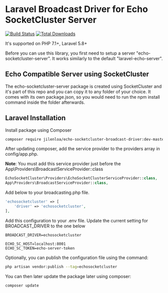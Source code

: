 Laravel Broadcast Driver for Echo SocketCluster Server
=======================

[![Build Status](https://img.shields.io/travis/jilenloa/echo-socketcluster-broadcast-driver.svg?style=flat-square)](https://travis-ci.org/jilenloa/echo-socketcluster-broadcast-driver)
[![Total Downloads](https://img.shields.io/packagist/dt/jilenloa/echo-socketcluster-broadcast-driver.svg?style=flat-square)](https://packagist.org/packages/jilenloa/echo-socketcluster-broadcast-driver)

It's supported on PHP 7.1+, Laravel 5.8+

Before you can use this library, you first need to setup a server "echo-socketcluster-server". It works similarly to the default "laravel-echo-server".

Echo Compatible Server using SocketCluster
---------
The echo-socketcluster-server package is created using SocketCluster and it's part of this repo and you can copy it to any folder of your choice. It comes with its own package.json, so you would need to run the npm install command inside the folder afterwards.

Laravel Installation
----
Install package using Composer
```bash
composer require jilenloa/echo-socketcluster-broadcast-driver:dev-master
```

After updating composer, add the service provider to the providers array in config/app.php. 

**Note**: You must add this service provider just before the App\Providers\BroadcastServiceProvider::class

```php
EchoSocketCluster\Providers\EchoSocketClusterServiceProvider::class,
App\Providers\BroadcastServiceProvider::class,
```

Add below to your broadcasting.php file.

```php
'echosocketcluster' => [
    'driver' => 'echosocketcluster',
],
```

Add this configuration to your .env file. Update the current setting for BROADCAST_DRIVER to the one below

```dotenv
BROADCAST_DRIVER=echosocketcluster

ECHO_SC_HOST=localhost:8001
ECHO_SC_TOKEN=echo-server-token
```

Optionally, you can publish the configuration file using the command:

```bash
php artisan vendor:publish --tag=echosocketcluster
```

You can then later update the package later using composer:

 ```bash
composer update
 ```
